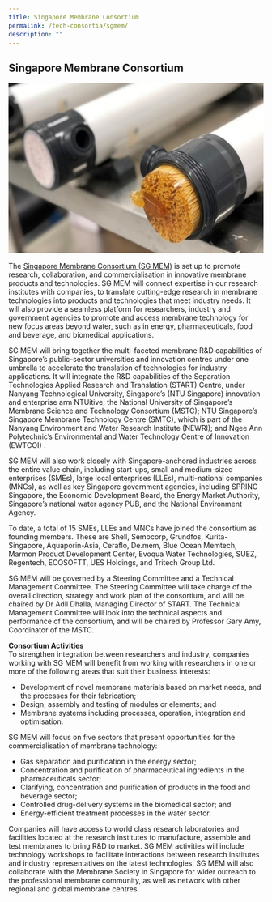 ```yaml
---
title: Singapore Membrane Consortium
permalink: /tech-consortia/sgmem/
description: ""
---
```

## Singapore Membrane Consortium ##

![SG MEM](/images/Programmes/Tech%20Consortias/sg-mem-membrane.jpg)

The [Singapore Membrane Consortium (SG MEM)](https://www.sgmem.sg/) is set up to promote research, collaboration, and commercialisation in innovative membrane products and technologies. SG MEM will connect expertise in our research institutes with companies, to translate cutting-edge research in membrane technologies into products and technologies that meet industry needs. It will also provide a seamless platform for researchers, industry and government agencies to promote and access membrane technology for new focus areas beyond water, such as in energy, pharmaceuticals, food and beverage, and biomedical applications.  
  
SG MEM will bring together the multi-faceted membrane R&D capabilities of Singapore’s public-sector universities and innovation centres under one umbrella to accelerate the translation of technologies for industry applications. It will integrate the R&D capabilities of the Separation Technologies Applied Research and Translation (START) Centre, under Nanyang Technological University, Singapore’s (NTU Singapore) innovation and enterprise arm NTUitive; the National University of Singapore’s Membrane Science and Technology Consortium (MSTC); NTU Singapore’s Singapore Membrane Technology Centre (SMTC), which is part of the Nanyang Environment and Water Research Institute (NEWRI); and Ngee Ann Polytechnic’s Environmental and Water Technology Centre of Innovation (EWTCOI) .    
  
SG MEM will also work closely with Singapore-anchored industries across the entire value chain, including start-ups, small and medium-sized enterprises (SMEs), large local enterprises (LLEs), multi-national companies (MNCs), as well as key Singapore government agencies, including SPRING Singapore, the Economic Development Board, the Energy Market Authority, Singapore’s national water agency PUB, and the National Environment Agency.     
  
To date, a total of 15 SMEs, LLEs and MNCs have joined the consortium as founding members. These are Shell, Sembcorp, Grundfos, Kurita-Singapore, Aquaporin-Asia, Ceraflo, De.mem, Blue Ocean Memtech, Marmon Product Development Center, Evoqua Water Technologies, SUEZ, Regentech, ECOSOFTT, UES Holdings, and Tritech Group Ltd.      
  
SG MEM will be governed by a Steering Committee and a Technical Management Committee. The Steering Committee will take charge of the overall direction, strategy and work plan of the consortium, and will be chaired by Dr Adil Dhalla, Managing Director of START. The Technical Management Committee will look into the technical aspects and performance of the consortium, and will be chaired by Professor Gary Amy, Coordinator of the MSTC.    
  
**Consortium Activities**   
To strengthen integration between researchers and industry, companies working with SG MEM will benefit from working with researchers in one or more of the following areas that suit their business interests: 

*   Development of novel membrane materials based on market needs, and the processes for their fabrication;
*   Design, assembly and testing of modules or elements; and 
*   Membrane systems including processes, operation, integration and optimisation. 

SG MEM will focus on five sectors that present opportunities for the commercialisation of membrane technology: 

*   Gas separation and purification in the energy sector; 
*   Concentration and purification of pharmaceutical ingredients in the pharmaceuticals sector; 
*   Clarifying, concentration and purification of products in the food and beverage sector; 
*   Controlled drug-delivery systems in the biomedical sector; and
*   Energy-efficient treatment processes in the water sector.

Companies will have access to world class research laboratories and facilities located at the research institutes to manufacture, assemble and test membranes to bring R&D to market. SG MEM activities will include technology workshops to facilitate interactions between research institutes and industry representatives on the latest technologies. SG MEM will also collaborate with the Membrane Society in Singapore for wider outreach to the professional membrane community, as well as network with other regional and global membrane centres.